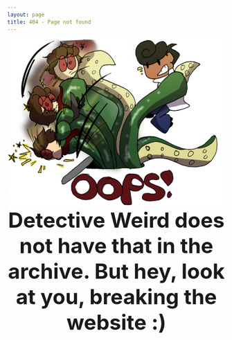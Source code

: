 ```yaml
---
layout: page
title: 404 - Page not found
---
```


<img src= "/images/Error 404.png" alt="Error" align="center" />

<div align="center"> <font size= "16"><b>
Detective Weird does not have that in the archive. But hey, look at you, breaking the website :)
</b></font></div>